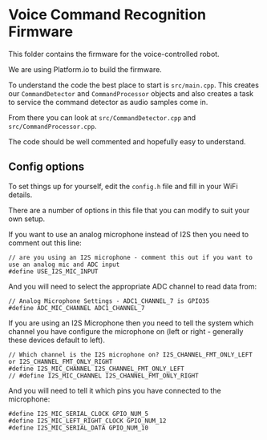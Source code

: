 # Voice Command Recognition Firmware

This folder contains the firmware for the voice-controlled robot.

We are using Platform.io to build the firmware.

To understand the code the best place to start is `src/main.cpp`. This creates our `CommandDetector` and `CommandProcessor` objects and also creates a task to service the command detector as audio samples come in.

From there you can look at `src/CommandDetector.cpp` and `src/CommandProcessor.cpp`.

The code should be well commented and hopefully easy to understand.

## Config options

To set things up for yourself, edit the `config.h` file and fill in your WiFi details.

There are a number of options in this file that you can modify to suit your own setup.

If you want to use an analog microphone instead of I2S then you need to comment out this line:

```
// are you using an I2S microphone - comment this out if you want to use an analog mic and ADC input
#define USE_I2S_MIC_INPUT
```

And you will need to select the appropriate ADC channel to read data from:

```
// Analog Microphone Settings - ADC1_CHANNEL_7 is GPIO35
#define ADC_MIC_CHANNEL ADC1_CHANNEL_7
```

If you are using an I2S Microphone then you need to tell the system which channel you have configure the microphone on (left or right - generally these devices default to left).

```
// Which channel is the I2S microphone on? I2S_CHANNEL_FMT_ONLY_LEFT or I2S_CHANNEL_FMT_ONLY_RIGHT
#define I2S_MIC_CHANNEL I2S_CHANNEL_FMT_ONLY_LEFT
// #define I2S_MIC_CHANNEL I2S_CHANNEL_FMT_ONLY_RIGHT
```

And you will need to tell it which pins you have connected to the microphone:

```
#define I2S_MIC_SERIAL_CLOCK GPIO_NUM_5
#define I2S_MIC_LEFT_RIGHT_CLOCK GPIO_NUM_12
#define I2S_MIC_SERIAL_DATA GPIO_NUM_10
```
